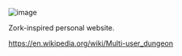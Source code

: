 ![image](https://github.com/aleeusgr/homestead/assets/36756030/f070327b-6f69-4c72-97e4-f9b42a5c529d)

Zork-inspired personal website. 

https://en.wikipedia.org/wiki/Multi-user_dungeon
